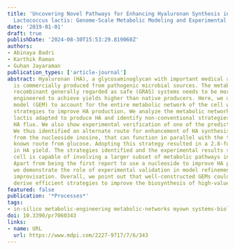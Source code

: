 ```yaml
---
title: 'Uncovering Novel Pathways for Enhancing Hyaluronan Synthesis in Recombinant
  Lactococcus lactis: Genome-Scale Metabolic Modeling and Experimental Validation'
date: '2019-01-01'
draft: true
publishDate: '2024-08-30T15:53:29.819060Z'
authors:
- Abinaya Badri
- Karthik Raman
- Guhan Jayaraman
publication_types: ['article-journal']
abstract: Hyaluronan (HA), a glycosaminoglycan with important medical applications,
  is commercially produced from pathogenic microbial sources. The metabolism of HA-producing
  recombinant generally regarded as safe (GRAS) systems needs to be more strategically
  engineered to achieve yields higher than native producers. Here, we use a genome-scale
  model (GEM) to account for the entire metabolic network of the cell while predicting
  strategies to improve HA production. We analyze the metabolic network of Lactococcus
  lactis adapted to produce HA and identify non-conventional strategies to enhance
  HA flux. We also show experimental verification of one of the predicted strategies.
  We thus identified an alternate route for enhancement of HA synthesis, originating
  from the nucleoside inosine, that can function in parallel with the traditionally
  known route from glucose. Adopting this strategy resulted in a 2.8-fold increase
  in HA yield. The strategies identified and the experimental results show that the
  cell is capable of involving a larger subset of metabolic pathways in HA production.
  Apart from being the first report to use a nucleoside to improve HA production,
  we demonstrate the role of experimental validation in model refinement and strategy
  improvisation. Overall, we point out that well-constructed GEMs could be used to
  derive efficient strategies to improve the biosynthesis of high-value products.
featured: false
publication: '*Processes*'
tags:
- in-silico metabolic-engineering metabolic-networks myown systems-biology
doi: 10.3390/pr7060343
links:
- name: URL
  url: https://www.mdpi.com/2227-9717/7/6/343
---
```


